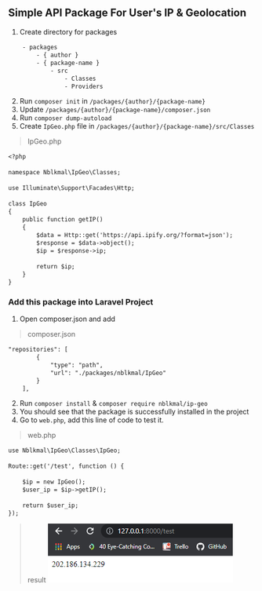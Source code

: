 ## Simple API Package For User's IP & Geolocation

1. Create directory for packages

```
    - packages
        - { author }
        - { package-name }
            - src
                - Classes
                - Providers
```

2. Run `composer init` in `/packages/{author}/{package-name}`
3. Update `/packages/{author}/{package-name}/composer.json`
4. Run `composer dump-autoload`
5. Create `IpGeo.php` file in `/packages/{author}/{package-name}/src/Classes`

> IpGeo.php
```
<?php

namespace Nblkmal\IpGeo\Classes;

use Illuminate\Support\Facades\Http;

class IpGeo
{
    public function getIP()
    {
        $data = Http::get('https://api.ipify.org/?format=json');
        $response = $data->object();
        $ip = $response->ip;

        return $ip;
    }
}
```

### Add this package into Laravel Project

1. Open composer.json and add

> composer.json
```
"repositories": [
        {
            "type": "path",
            "url": "./packages/nblkmal/IpGeo"
        }
    ],
```

2. Run `composer install` & `composer require nblkmal/ip-geo`
3. You should see that the package is successfully installed in the project
4. Go to `web.php`, add this line of code to test it.

> web.php
```
use Nblkmal\IpGeo\Classes\IpGeo;

Route::get('/test', function () {

    $ip = new IpGeo();
    $user_ip = $ip->getIP();

    return $user_ip;
});
```

> result
![Result](/public/images/result.png)